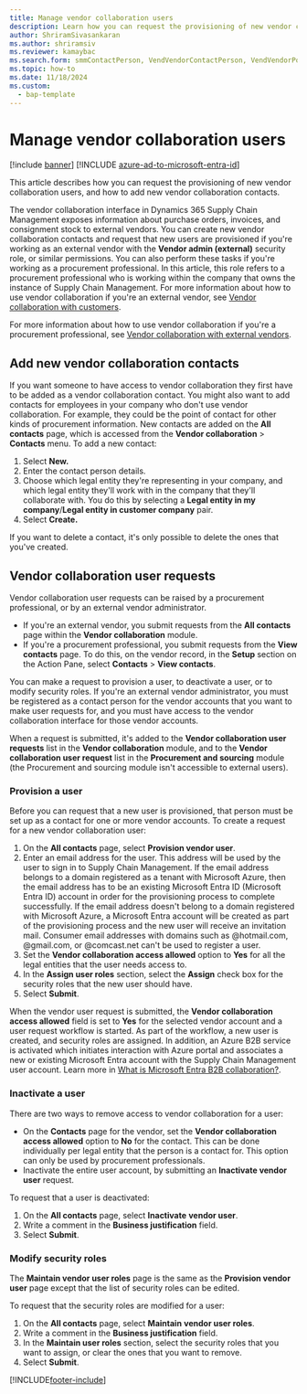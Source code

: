 ```yaml
---
title: Manage vendor collaboration users
description: Learn how you can request the provisioning of new vendor collaboration users, and how to add new vendor collaboration contacts. 
author: ShriramSivasankaran
ms.author: shriramsiv
ms.reviewer: kamaybac
ms.search.form: smmContactPerson, VendVendorContactPerson, VendVendorPortalUser
ms.topic: how-to
ms.date: 11/18/2024
ms.custom: 
  - bap-template
---
```


# Manage vendor collaboration users

[!include [banner](../includes/banner.md)]
[!INCLUDE [azure-ad-to-microsoft-entra-id](../../includes/azure-ad-to-microsoft-entra-id.md)]

This article describes how you can request the provisioning of new vendor collaboration users, and how to add new vendor collaboration contacts. 

The vendor collaboration interface in Dynamics 365 Supply Chain Management exposes information about purchase orders, invoices, and consignment stock to external vendors. You can create new vendor collaboration contacts and request that new users are provisioned if you're working as an external vendor with the **Vendor admin (external)** security role, or similar permissions. You can also perform these tasks if you're working as a procurement professional. In this article, this role refers to a procurement professional who is working within the company that owns the instance of Supply Chain Management. For more information about how to use vendor collaboration if you're an external vendor, see [Vendor collaboration with customers](vendor-collaboration-work-customers-dynamics-365-operations.md).  

For more information about how to use vendor collaboration if you're a procurement professional, see [Vendor collaboration with external vendors](vendor-collaboration-work-external-vendors.md).

## Add new vendor collaboration contacts

If you want someone to have access to vendor collaboration they first have to be added as a vendor collaboration contact. You might also want to add contacts for employees in your company who don't use vendor collaboration. For example, they could be the point of contact for other kinds of procurement information. New contacts are added on the **All contacts** page, which is accessed from the **Vendor collaboration** &gt; **Contacts** menu. To add a new contact:

1. Select **New.**
1. Enter the contact person details.
1. Choose which legal entity they're representing in your company, and which legal entity they'll work with in the company that they'll collaborate with. You do this by selecting a **Legal entity in my company**/**Legal entity in customer company** pair.
1. Select **Create.**

If you want to delete a contact, it's only possible to delete the ones that you've created.

## Vendor collaboration user requests

Vendor collaboration user requests can be raised by a procurement professional, or by an external vendor administrator.

- If you're an external vendor, you submit requests from the **All contacts** page within the **Vendor collaboration** module.
- If you're a procurement professional, you submit requests from the **View contacts** page. To do this, on the vendor record, in the **Setup** section on the Action Pane, select **Contacts** &gt; **View contacts**.

You can make a request to provision a user, to deactivate a user, or to modify security roles. If you're an external vendor administrator, you must be registered as a contact person for the vendor accounts that you want to make user requests for, and you must have access to the vendor collaboration interface for those vendor accounts.  

When a request is submitted, it's added to the **Vendor collaboration user requests** list in the **Vendor collaboration** module, and to the **Vendor collaboration user request** list in the **Procurement and sourcing** module (the Procurement and sourcing module isn't accessible to external users).

### Provision a user

Before you can request that a new user is provisioned, that person must be set up as a contact for one or more vendor accounts. To create a request for a new vendor collaboration user:

1. On the **All contacts** page, select **Provision vendor user**.
2. Enter an email address for the user. This address will be used by the user to sign in to Supply Chain Management. If the email address belongs to a domain registered as a tenant with Microsoft Azure, then the email address has to be an existing Microsoft Entra ID (Microsoft Entra ID) account in order for the provisioning process to complete successfully. If the email address doesn't belong to a domain registered with Microsoft Azure, a Microsoft Entra account will be created as part of the provisioning process and the new user will receive an invitation mail. Consumer email addresses with domains such as @hotmail.com, @gmail.com, or @comcast.net can't be used to register a  user.
3. Set the **Vendor collaboration access allowed** option to **Yes** for all the legal entities that the user needs access to.
4. In the **Assign user roles** section, select the **Assign** check box for the security roles that the new user should have.
5. Select **Submit**.

When the vendor user request is submitted, the **Vendor collaboration access allowed** field is set to **Yes** for the selected vendor account and a user request workflow is started. As part of the workflow, a new user is created, and security roles are assigned. In addition, an Azure B2B service is activated which initiates interaction with Azure portal and associates a new or existing Microsoft Entra account with the Supply Chain Management user account. Learn more in [What is Microsoft Entra B2B collaboration?](/azure/active-directory/active-directory-b2b-what-is-azure-ad-b2b).

### Inactivate a user

There are two ways to remove access to vendor collaboration for a user:

- On the **Contacts** page for the vendor, set the **Vendor collaboration access allowed** option to **No** for the contact. This can be done individually per legal entity that the person is a contact for. This option can only be used by procurement professionals.
- Inactivate the entire user account, by submitting an **Inactivate vendor user** request.

To request that a user is deactivated:

1. On the **All contacts** page, select **Inactivate** **vendor user**.
1. Write a comment in the **Business justification** field.
1. Select **Submit**.

### Modify security roles

The **Maintain vendor user roles** page is the same as the **Provision vendor user** page except that the list of security roles can be edited.  

To request that the security roles are modified for a user:

1. On the **All contacts** page, select **Maintain** **vendor user roles**.
1. Write a comment in the **Business justification** field.
1. In the **Maintain user roles** section, select the security roles that you want to assign, or clear the ones that you want to remove.
1. Select **Submit**.

[!INCLUDE[footer-include](../../includes/footer-banner.md)]
